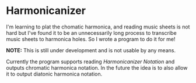 # Harmonicanizer

I'm learning to plat the chomatic harmonica, and reading music sheets is
not hard but I've found it to be an unnecessarily long process to transcribe
music sheets to harmonica holes. So I wrote a program to do it for me!

**NOTE:** This is still under development and is not usable by any means.

<!-- TODO add specification -->

Currently the program supports reading _Harmonicanizer Notation_ and outputs 
chromatic harmonica notation. In the future the idea is to also allow it to 
output diatonic harmonica notation.